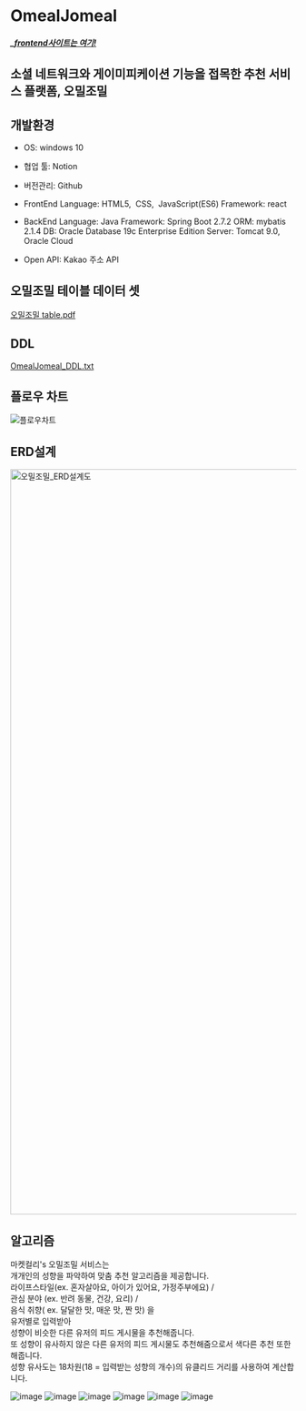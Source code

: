 # OmealJomeal

##### _[frontend사이트는 여기!](https://github.com/OmealJomeal/OmealJomeal-FE)

## 소셜 네트워크와 게이미피케이션 기능을 접목한 추천 서비스 플랫폼, 오밀조밀

## 개발환경

- OS: windows 10
- 협업 툴: Notion
- 버전관리: Github
- FrontEnd
 Language: HTML5, &nbsp;CSS, &nbsp;JavaScript(ES6)
Framework: react

- BackEnd
Language: Java
Framework: Spring Boot 2.7.2
ORM: mybatis 2.1.4
DB: Oracle Database 19c Enterprise Edition
Server: Tomcat 9.0, Oracle Cloud
- Open API: Kakao 주소 API

## 오밀조밀 테이블 데이터 셋
[오밀조밀 table.pdf](https://github.com/OmealJomeal/OmealJomeal_backend/files/9413085/table.pdf)


## DDL
[OmealJomeal_DDL.txt](https://github.com/OmealJomeal/OmealJomeal_backend/files/9414544/OmealJomeal_DDL.txt)

## 플로우 차트
![플로우차트](https://user-images.githubusercontent.com/95620153/186335011-3d3b28d9-1b18-4d08-8086-369cb8927410.png)

## ERD설계
<img width="1310" alt="오밀조밀_ERD설계도" src="https://user-images.githubusercontent.com/95620153/186335055-a63615b1-9933-4521-9683-2d539694af45.png">

## 알고리즘
마켓컬리's 오밀조밀 서비스는<br/>
개개인의 성향을 파악하여 맞춤 추천 알고리즘을 제공합니다.<br/> 
라이프스타일(ex. 혼자살아요, 아이가 있어요, 가정주부에요) / <br/>
관심 분야 (ex. 반려 동물, 건강, 요리) /<br/>
음식 취향( ex. 달달한 맛, 매운 맛, 짠 맛) 을<br/>
유저별로 입력받아<br/>
성향이 비슷한 다른 유저의 피드 게시물을 추천해줍니다.<br/>
또 성향이 유사하지 않은 다른 유저의 피드 게시물도 추천해줌으로서 색다른 추천 또한 해줍니다.<br/>
성향 유사도는 18차원(18 = 입력받는 성향의 개수)의 유클리드 거리를 사용하여 계산합니다.

![image](https://user-images.githubusercontent.com/95620153/187822260-bb1d78ae-d735-4e16-a8a7-922cd0e54318.png)
![image](https://user-images.githubusercontent.com/95620153/187822281-54e6fe61-0fab-49de-ab60-d8a178d58654.png)
![image](https://user-images.githubusercontent.com/95620153/187822297-245c0d9c-f0ce-46c8-86e9-7fb860b849f8.png)
![image](https://user-images.githubusercontent.com/95620153/187822313-7d264ae9-a59f-4805-bd05-35c8159cc5d0.png)
![image](https://user-images.githubusercontent.com/95620153/187822340-b826620b-79ff-4eb3-a930-820bd441c854.png)
![image](https://user-images.githubusercontent.com/95620153/187822365-1cf947d0-5c39-4754-9de7-5e8944bdf5d5.png)


